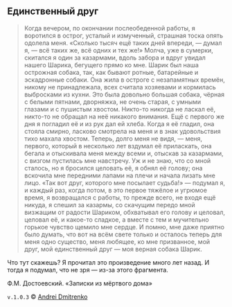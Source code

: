 ## Единственный друг

>Когда вечером, по окончании послеобеденной работы, я воротился в острог, усталый и измученный, страшная тоска опять одолела меня. &laquo;Сколько тысяч ещё таких дней впереди, &mdash; думал я, &mdash; всё таких же, всё одних и тех же!&raquo; Молча, уже в сумерки, скитался я один за казармами, вдоль забора и вдруг увидал нашего Шарика, бегущего прямо ко мне. Шарик был наша острожная собака, так, как бывают ротные, батарейные и эскадронные собаки. Она жила в остроге с незапамятных времён, никому не принадлежала, всех считала хозяевами и кормилась выбросками из кухни. Это была довольно большая собака, чёрная с белыми пятнами, дворняжка, не очень старая, с умными глазами и с пушистым хвостом. Никто-то никогда не ласкал её, никто-то не обращал на неё никакого внимания. Ещё с первого же дня я погладил её и из рук дал ей хлеба. Когда я её гладил, она стояла смирно, ласково смотрела на меня и в знак удовольствия тихо махала хвостом. Теперь, долго меня не видя, &mdash; меня, первого, который в несколько лет вздумал её приласкать, она бегала и отыскивала меня между всеми и, отыскав за казармами, с визгом пустилась мне навстречу. Уж и не знаю, что со мной сталось, но я бросился целовать её, я обнял её голову; она вскочила мне передними лапами на плечи и начала лизать мне лицо. &laquo;Так вот друг, которого мне посылает судьба!&raquo; &mdash; подумал я, и каждый раз, когда потом, в это первое тяжёлое и угрюмое время, я возвращался с работы, то прежде всего, не входя ещё никуда, я спешил за казармы, со скачущим передо мной визжащим от радости Шариком, обхватывал его голову и целовал, целовал её, и какое-то сладкое, а вместе с тем и мучительно горькое чувство щемило мне сердце. И помню, мне даже приятно было думать, что вот на всём свете только и осталось теперь для меня одно существо, меня любящее, ко мне призванное, мой друг, мой единственный друг &mdash; моя верная собака Шарик.

Что тут скажешь?
Я прочитал это произведение много лет назад. И тогда я подумал, что не зря &mdash; из-за этого фрагмента.

Ф.М. Достоевский. &laquo;Записки из мёртвого дома&raquo;

`v.1.0.3` &copy; [Andrei Dmitrenko](https://admitrenko.github.io/blog)
